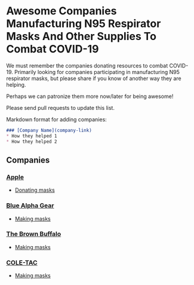 # Awesome Companies Manufacturing N95 Respirator Masks And Other Supplies To Combat COVID-19

We must remember the companies donating resources to combat COVID-19. Primarily looking for
companies participating in manufacturing N95 respirator masks, but please share if you know of another way they are helping.

Perhaps we can patronize them more now/later for being awesome!

Please send pull requests to update this list.

Markdown format for adding companies:

```markdown
### [Company Name](company-link)
* How they helped 1
* How they helped 2
```

## Companies

### [Apple](https://apple.com)
* [Donating masks](https://twitter.com/tim_cook/status/1241458458794188800?ref_src=twsrc%5Etfw%7Ctwcamp%5Etweetembed%7Ctwterm%5E1241458458794188800&ref_url=https%3A%2F%2Fwww.breitbart.com%2Fpolitics%2F2020%2F03%2F24%2Fmypillow-making-face-masks-for-hospitals-during-coronavirus-pandemic%2F)

### [Blue Alpha Gear](https://www.bluealphagear.com/)
* [Making masks](https://www.gofundme.com/f/operation-face-mask?utm_source=customer&utm_medium=copy_link-tip&utm_campaign=p_cp+share-sheet)

### [The Brown Buffalo](https://www.thebrownbuffalo.com/)
* [Making masks](https://www.gofundme.com/f/operation-face-mask?utm_source=customer&utm_medium=copy_link-tip&utm_campaign=p_cp+share-sheet)

### [COLE-TAC](https://www.cole-tac.com/)
* [Making masks](https://www.gofundme.com/f/operation-face-mask?utm_source=customer&utm_medium=copy_link-tip&utm_campaign=p_cp+share-sheet)
